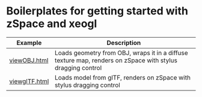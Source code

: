 # Boilerplates for getting started with zSpace and xeogl


| Example                      | Description| 
|------------------------------|------------| 
| [viewOBJ.html](viewOBJ.html)      | Loads geometry from OBJ, wraps it in a diffuse texture map, renders on zSpace with stylus dragging control | 
| [viewglTF.html](viewglTF.html)    | Loads model from glTF, renders on zSpace with stylus dragging control | 
